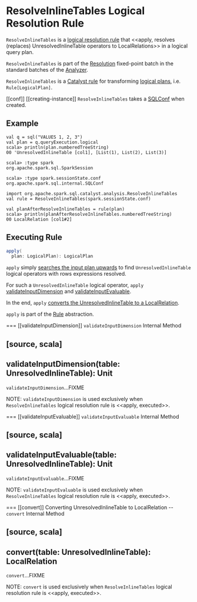 # ResolveInlineTables Logical Resolution Rule

`ResolveInlineTables` is a [logical resolution rule](../Analyzer.md#batches) that <<apply, resolves (replaces) UnresolvedInlineTable operators to LocalRelations>> in a logical query plan.

`ResolveInlineTables` is part of the [Resolution](../Analyzer.md#Resolution) fixed-point batch in the standard batches of the [Analyzer](../Analyzer.md).

`ResolveInlineTables` is a [Catalyst rule](../catalyst/Rule.md) for transforming [logical plans](../logical-operators/LogicalPlan.md), i.e. `Rule[LogicalPlan]`.

[[conf]]
[[creating-instance]]
`ResolveInlineTables` takes a [SQLConf](../SQLConf.md) when created.

## Example

```text
val q = sql("VALUES 1, 2, 3")
val plan = q.queryExecution.logical
scala> println(plan.numberedTreeString)
00 'UnresolvedInlineTable [col1], [List(1), List(2), List(3)]

scala> :type spark
org.apache.spark.sql.SparkSession

scala> :type spark.sessionState.conf
org.apache.spark.sql.internal.SQLConf

import org.apache.spark.sql.catalyst.analysis.ResolveInlineTables
val rule = ResolveInlineTables(spark.sessionState.conf)

val planAfterResolveInlineTables = rule(plan)
scala> println(planAfterResolveInlineTables.numberedTreeString)
00 LocalRelation [col1#2]
```

## <span id="apply"> Executing Rule

```scala
apply(
  plan: LogicalPlan): LogicalPlan
```

`apply` simply [searches the input plan upwards](../catalyst/TreeNode.md#transformUp) to find `UnresolvedInlineTable` logical operators with rows expressions resolved.

For such a `UnresolvedInlineTable` logical operator, `apply` [validateInputDimension](#validateInputDimension) and [validateInputEvaluable](#validateInputEvaluable).

In the end, `apply` [converts the UnresolvedInlineTable to a LocalRelation](#convert).

`apply` is part of the [Rule](../catalyst/Rule.md#apply) abstraction.

=== [[validateInputDimension]] `validateInputDimension` Internal Method

[source, scala]
----
validateInputDimension(table: UnresolvedInlineTable): Unit
----

`validateInputDimension`...FIXME

NOTE: `validateInputDimension` is used exclusively when `ResolveInlineTables` logical resolution rule is <<apply, executed>>.

=== [[validateInputEvaluable]] `validateInputEvaluable` Internal Method

[source, scala]
----
validateInputEvaluable(table: UnresolvedInlineTable): Unit
----

`validateInputEvaluable`...FIXME

NOTE: `validateInputEvaluable` is used exclusively when `ResolveInlineTables` logical resolution rule is <<apply, executed>>.

=== [[convert]] Converting UnresolvedInlineTable to LocalRelation -- `convert` Internal Method

[source, scala]
----
convert(table: UnresolvedInlineTable): LocalRelation
----

`convert`...FIXME

NOTE: `convert` is used exclusively when `ResolveInlineTables` logical resolution rule is <<apply, executed>>.
